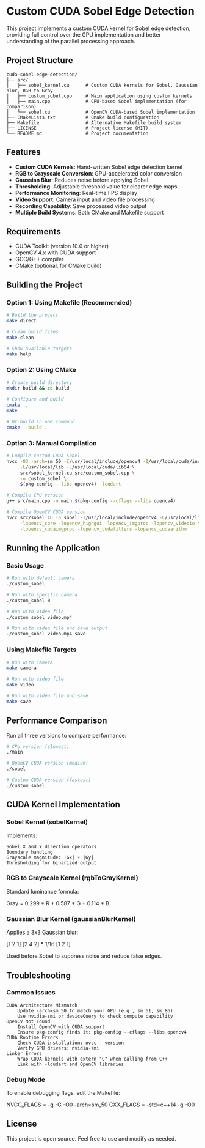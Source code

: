 # Custom CUDA Sobel Edge Detection

This project implements a custom CUDA kernel for Sobel edge detection, providing full control over the GPU implementation and better understanding of the parallel processing approach.

## Project Structure

```
cuda-sobel-edge-detection/
├── src/
│   ├── sobel_kernel.cu      # Custom CUDA kernels for Sobel, Gaussian blur, RGB to Gray
│   ├── custom_sobel.cpp     # Main application using custom kernels
│   ├── main.cpp             # CPU-based Sobel implementation (for comparison)
│   └── sobel.cu             # OpenCV CUDA-based Sobel implementation
├── CMakeLists.txt           # CMake build configuration
├── Makefile                 # Alternative Makefile build system
├── LICENSE                  # Project license (MIT)
└── README.md                # Project documentation
```

## Features

- **Custom CUDA Kernels**: Hand-written Sobel edge detection kernel
- **RGB to Grayscale Conversion**: GPU-accelerated color conversion
- **Gaussian Blur**: Reduces noise before applying Sobel
- **Thresholding**: Adjustable threshold value for clearer edge maps
- **Performance Monitoring**: Real-time FPS display
- **Video Support**: Camera input and video file processing
- **Recording Capability**: Save processed video output
- **Multiple Build Systems**: Both CMake and Makefile support

## Requirements

- CUDA Toolkit (version 10.0 or higher)
- OpenCV 4.x with CUDA support
- GCC/G++ compiler
- CMake (optional, for CMake build)

## Building the Project

### Option 1: Using Makefile (Recommended)

```bash
# Build the project
make direct

# Clean build files
make clean

# Show available targets
make help
```

### Option 2: Using CMake

```bash
# Create build directory
mkdir build && cd build

# Configure and build
cmake ..
make

# Or build in one command
cmake --build .
```

### Option 3: Manual Compilation

```bash
# Compile custom CUDA Sobel
nvcc -O3 -arch=sm_50 -I/usr/local/include/opencv4 -I/usr/local/cuda/include \
     -L/usr/local/lib -L/usr/local/cuda/lib64 \
     src/sobel_kernel.cu src/custom_sobel.cpp \
     -o custom_sobel \
     $(pkg-config --libs opencv4) -lcudart

# Compile CPU version
g++ src/main.cpp -o main $(pkg-config --cflags --libs opencv4)

# Compile OpenCV CUDA version
nvcc src/sobel.cu -o sobel -I/usr/local/include/opencv4 -L/usr/local/lib \
     -lopencv_core -lopencv_highgui -lopencv_imgproc -lopencv_videoio \
     -lopencv_cudaimgproc -lopencv_cudafilters -lopencv_cudaarithm
```

## Running the Application

### Basic Usage

```bash
# Run with default camera
./custom_sobel

# Run with specific camera
./custom_sobel 0

# Run with video file
./custom_sobel video.mp4

# Run with video file and save output
./custom_sobel video.mp4 save
```

### Using Makefile Targets

```bash
# Run with camera
make camera

# Run with video file
make video

# Run with video file and save
make save
```

## Performance Comparison

Run all three versions to compare performance:

```bash
# CPU version (slowest)
./main

# OpenCV CUDA version (medium)
./sobel

# Custom CUDA version (fastest)
./custom_sobel
```

## CUDA Kernel Implementation

### Sobel Kernel (sobelKernel)

Implements:

    Sobel X and Y direction operators
    Boundary handling
    Grayscale magnitude: |Gx| + |Gy|
    Thresholding for binarized output

### RGB to Grayscale Kernel (rgbToGrayKernel)

Standard luminance formula:

Gray = 0.299 * R + 0.587 * G + 0.114 * B

### Gaussian Blur Kernel (gaussianBlurKernel)

Applies a 3x3 Gaussian blur:

[1 2 1]
[2 4 2]  * 1/16
[1 2 1]

Used before Sobel to suppress noise and reduce false edges.

## Troubleshooting

### Common Issues

    CUDA Architecture Mismatch
        Update -arch=sm_50 to match your GPU (e.g., sm_61, sm_86)
        Use nvidia-smi or deviceQuery to check compute capability
    OpenCV Not Found
        Install OpenCV with CUDA support
        Ensure pkg-config finds it: pkg-config --cflags --libs opencv4
    CUDA Runtime Errors
        Check CUDA installation: nvcc --version
        Verify GPU drivers: nvidia-smi
    Linker Errors
        Wrap CUDA kernels with extern "C" when calling from C++
        Link with -lcudart and OpenCV libraries

### Debug Mode

To enable debugging flags, edit the Makefile:

NVCC_FLAGS = -g -G -O0 -arch=sm_50
CXX_FLAGS = -std=c++14 -g -O0

## License

This project is open source. Feel free to use and modify as needed.
